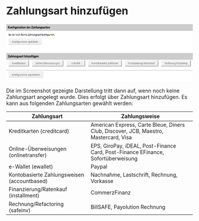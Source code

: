 # Zahlungsart hinzufügen 

![](Bilder/payone/P1-cc_006.png "Ansicht bevor eine Zahlungsart hinzugefügt worden ist")

Die im Screenshot gezeigte Darstellung tritt dann auf, wenn noch keine Zahlungsart angelegt wurde. Dies erfolgt über Zahlungsart hinzufügen. Es kann aus folgenden Zahlungsarten gewählt werden:

|Zahlungsart|Zahlungsweise|
|-----------|-------------|
|Kreditkarten \(creditcard\)|American Express, Carte Bleue, Diners Club, Discover, JCB, Maestro, Mastercard, Visa|
|Online-Überweisungen \(onlinetransfer\)|EPS, GiroPay, iDEAL, Post-Finance Card, Post-Finance EFinance, Sofortüberweisung|
|e-Wallet \(ewallet\)|Paypal|
|Kontobasierte Zahlungsweisen \(accountbased\)|Nachnahme, Lastschrift, Rechnung, Vorkasse|
|Finanzierung/Ratenkauf \(installment\)|CommerzFinanz|
|Rechnung/Refactoring \(safeinv\)|BillSAFE, Payolution Rechnung|



